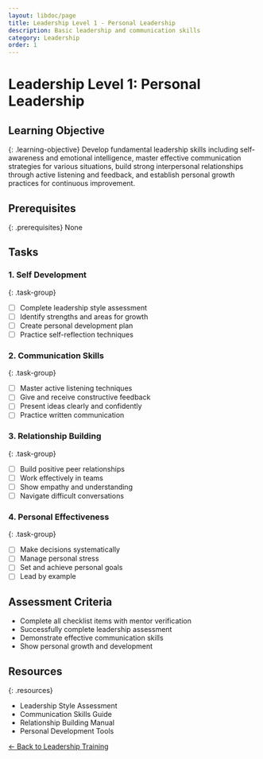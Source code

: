 ```yaml
---
layout: libdoc/page
title: Leadership Level 1 - Personal Leadership
description: Basic leadership and communication skills
category: Leadership
order: 1
---
```


# Leadership Level 1: Personal Leadership

## Learning Objective
{: .learning-objective}
Develop fundamental leadership skills including self-awareness and emotional intelligence, master effective communication strategies for various situations, build strong interpersonal relationships through active listening and feedback, and establish personal growth practices for continuous improvement.

## Prerequisites
{: .prerequisites}
None

## Tasks

### 1. Self Development
{: .task-group}
- [ ] Complete leadership style assessment
- [ ] Identify strengths and areas for growth
- [ ] Create personal development plan
- [ ] Practice self-reflection techniques

### 2. Communication Skills
{: .task-group}
- [ ] Master active listening techniques
- [ ] Give and receive constructive feedback
- [ ] Present ideas clearly and confidently
- [ ] Practice written communication

### 3. Relationship Building
{: .task-group}
- [ ] Build positive peer relationships
- [ ] Work effectively in teams
- [ ] Show empathy and understanding
- [ ] Navigate difficult conversations

### 4. Personal Effectiveness
{: .task-group}
- [ ] Make decisions systematically
- [ ] Manage personal stress
- [ ] Set and achieve personal goals
- [ ] Lead by example

## Assessment Criteria
- Complete all checklist items with mentor verification
- Successfully complete leadership assessment
- Demonstrate effective communication skills
- Show personal growth and development

## Resources
{: .resources}
- Leadership Style Assessment
- Communication Skills Guide
- Relationship Building Manual
- Personal Development Tools

[← Back to Leadership Training](../)